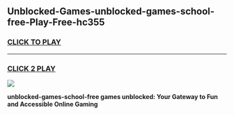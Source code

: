 
## Unblocked-Games-unblocked-games-school-free-Play-Free-hc355
<h3>
<a href="https://premium76.site?title=unblocked-games-school-free&ref=23A">CLICK TO PLAY</a></h3>
<hr>

<h3>
<a href="https://premium76.site?title=unblocked-games-school-free&ref=23A">CLICK 2 PLAY</a>
  
</h3>

<a href="https://premium76.site?title=unblocked-games-school-free&ref=23A"><img src="https://clearcache.store/games.png"></a>


**unblocked-games-school-free games unblocked: Your Gateway to Fun and Accessible Online Gaming**
